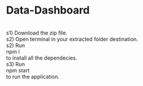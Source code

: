 # Data-Dashboard
<br />
s1) Download the zip file.   <br />
s2) Open terminal in your extracted folder destination. <br/>
s2) Run <br/>
    npm i <br/>
    to install all the dependecies.  <br />
s3) Run <br/>
    npm start <br/>
    to run the application.  <br />

